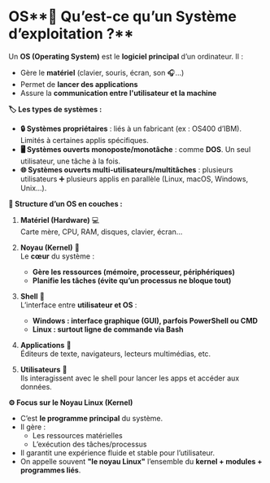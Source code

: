 # OS**🧩 Qu’est-ce qu’un Système d’exploitation ?**

Un **OS (Operating System)** est le **logiciel principal** d’un ordinateur. Il :

- Gère le **matériel** (clavier, souris, écran, son 🎧…)
- Permet de **lancer des applications**
- Assure la **communication entre l'utilisateur et la machine**



**🏷️ Les types de systèmes :**

- **🔒 Systèmes propriétaires** : liés à un fabricant (ex : OS400 d’IBM). Limités à certaines applis spécifiques.
- **🖥️ Systèmes ouverts monoposte/monotâche** : comme **DOS**. Un seul utilisateur, une tâche à la fois.
- **🌐 Systèmes ouverts multi-utilisateurs/multitâches** : plusieurs utilisateurs ➕ plusieurs applis en parallèle (Linux, macOS, Windows, Unix…).



**🧱 Structure d’un OS en couches :**

1.  **Matériel (Hardware)** 💻  
    Carte mère, CPU, RAM, disques, clavier, écran…

2.  **Noyau (Kernel)** 🧠  
    Le **cœur** du système :

    - **Gère les ressources (mémoire, processeur, périphériques)**
    - **Planifie les tâches (évite qu’un processus ne bloque tout)**

3.  **Shell** 💬  
    L’interface entre **utilisateur et OS** :

    - **Windows : interface graphique (GUI), parfois PowerShell ou CMD**
    - **Linux : surtout ligne de commande via Bash**

4.  **Applications** 🧾  
    Éditeurs de texte, navigateurs, lecteurs multimédias, etc.

5.  **Utilisateurs** 👤  
    Ils interagissent avec le shell pour lancer les apps et accéder aux données.



**⚙️ Focus sur le Noyau Linux (Kernel)**

- C’est **le programme principal** du système.
- Il gère :
  - Les ressources matérielles
  - L’exécution des tâches/processus
- Il garantit une expérience fluide et stable pour l’utilisateur.
- On appelle souvent **"le noyau Linux"** l’ensemble du **kernel + modules + programmes liés**.
